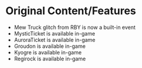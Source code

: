 # Original Content/Features
- Mew Truck glitch from RBY is now a built-in event
- MysticTicket is available in-game
- AuroraTicket is available in-game
- Groudon is available in-game
- Kyogre is available in-game
- Regirock is available in-game